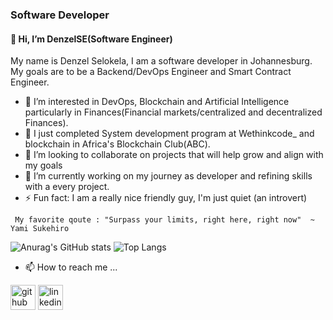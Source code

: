 ### Software Developer 

#### 👋 Hi, I’m DenzelSE(Software Engineer)

My name is Denzel Selokela, I am a software developer in Johannesburg. 
My goals are to be a Backend/DevOps Engineer and Smart Contract Engineer. 
- 👀 I’m interested in DevOps, Blockchain and Artificial Intelligence particularly in Finances(Financial markets/centralized and decentralized Finances).
- 🌱 I just completed System development program at Wethinkcode_ and blockchain in Africa's Blockchain Club(ABC).
- 💞️ I’m looking to collaborate on projects that will help grow and align with my goals
- 🔭 I’m currently working on my journey as developer and refining skills with a every project.
- ⚡ Fun fact: I am a really nice friendly guy, I'm just quiet (an introvert)

` My favorite qoute : "Surpass your limits, right here, right now" 
~ Yami Sukehiro`

![Anurag's GitHub stats](https://github-readme-stats.vercel.app/api?username=DenzelSE&show_icons=true&theme=transparent)  ![Top Langs](https://github-readme-stats.vercel.app/api/top-langs/?username=DenzelSE&layout=donut&theme=transparent)




- 📫 How to reach me ...

[<img src='https://cdn.jsdelivr.net/npm/simple-icons@3.0.1/icons/github.svg' alt='github' height='40'>](https://github.com/DenzelSE)  [<img src='https://cdn.jsdelivr.net/npm/simple-icons@3.0.1/icons/linkedin.svg' alt='linkedin' height='40'>](https://www.linkedin.com/in/denzel-selokela/)  


<!---
DenzelSE/DenzelSE is a ✨ special ✨ repository because its `README.md` (this file) appears on your GitHub profile.
You can click the Preview link to take a look at your changes.
--->
